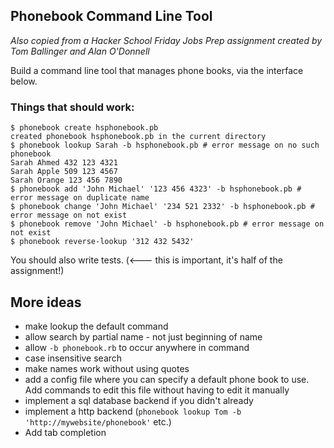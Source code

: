 ## Phonebook Command Line Tool
*Also copied from a Hacker School Friday Jobs Prep assignment created by Tom Ballinger and Alan O'Donnell*

Build a command line tool that manages phone books, via the interface below.

### Things that should work:

    $ phonebook create hsphonebook.pb
    created phonebook hsphonebook.pb in the current directory
    $ phonebook lookup Sarah -b hsphonebook.pb # error message on no such phonebook
    Sarah Ahmed 432 123 4321
    Sarah Apple 509 123 4567
    Sarah Orange 123 456 7890
    $ phonebook add 'John Michael' '123 456 4323' -b hsphonebook.pb # error message on duplicate name
    $ phonebook change 'John Michael' '234 521 2332' -b hsphonebook.pb # error message on not exist
    $ phonebook remove 'John Michael' -b hsphonebook.pb # error message on not exist
    $ phonebook reverse-lookup '312 432 5432'

You should also write tests. (<--- this is important, it's half of the assignment!)

## More ideas
* make lookup the default command
* allow search by partial name - not just beginning of name
* allow `-b phonebook.rb` to occur anywhere in command
* case insensitive search
* make names work without using quotes
* add a config file where you can specify a default phone book to use. Add commands to edit this file without having to edit it manually
* implement a sql database backend if you didn't already
* implement a http backend (`phonebook lookup Tom -b 'http://mywebsite/phonebook'` etc.)
* Add tab completion